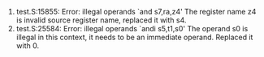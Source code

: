 1. test.S:15855: Error: illegal operands `and s7,ra,z4' 
   The register name z4 is invalid source register name, replaced it with s4.
2. test.S:25584: Error: illegal operands `andi s5,t1,s0'
   The operand s0 is illegal in this context, it needs to be an immediate operand. Replaced it with 0.    